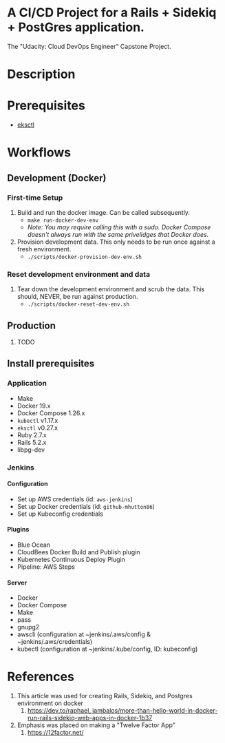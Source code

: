 # A CI/CD Project for a Rails + Sidekiq + PostGres application.
The "Udacity: Cloud DevOps Engineer" Capstone Project.

# Description

# Prerequisites
- [eksctl](https://eksctl.io/introduction/#installation)

# Workflows
## Development (Docker)
### First-time Setup
1. Build and run the docker image. Can be called subsequently.
    - `make run-docker-dev-env`
    - _Note: You may require calling this with a sudo. Docker Compose doesn't always run with the same privelidges that Docker does._
1. Provision development data. This only needs to be run once against a fresh environment.
    - `./scripts/docker-provision-dev-env.sh`

### Reset development environment and data
1. Tear down the development environment and scrub the data. This should, NEVER, be run against production.
    - `./scripts/docker-reset-dev-env.sh`

## Production
1. TODO

## Install prerequisites
### Application
- Make
- Docker 19.x
- Docker Compose 1.26.x
- `kubectl` v1.17.x 
- `eksctl` v0.27.x
- Ruby 2.7.x
- Rails 5.2.x
- libpg-dev

### Jenkins
#### Configuration
- Set up AWS credentials (id: `aws-jenkins`)
- Set up Docker credentials (id: `github-mhutton86`)
- Set up Kubeconfig credentials

#### Plugins
- Blue Ocean
- CloudBees Docker Build and Publish plugin
- Kubernetes Continuous Deploy Plugin
- Pipeline: AWS Steps

#### Server
- Docker
- Docker Compose
- Make
- pass 
- gnupg2
- awscli (configuration at ~jenkins/.aws/config & ~jenkins/.aws/credentials)
- kubectl (configuration at ~jenkins/.kube/config, ID: kubeconfig)

# References
1. This article was used for creating Rails, Sidekiq, and Postgres environment on docker 
    1. https://dev.to/raphael_jambalos/more-than-hello-world-in-docker-run-rails-sidekiq-web-apps-in-docker-1b37
2. Emphasis was placed on making a "Twelve Factor App"
    1. https://12factor.net/